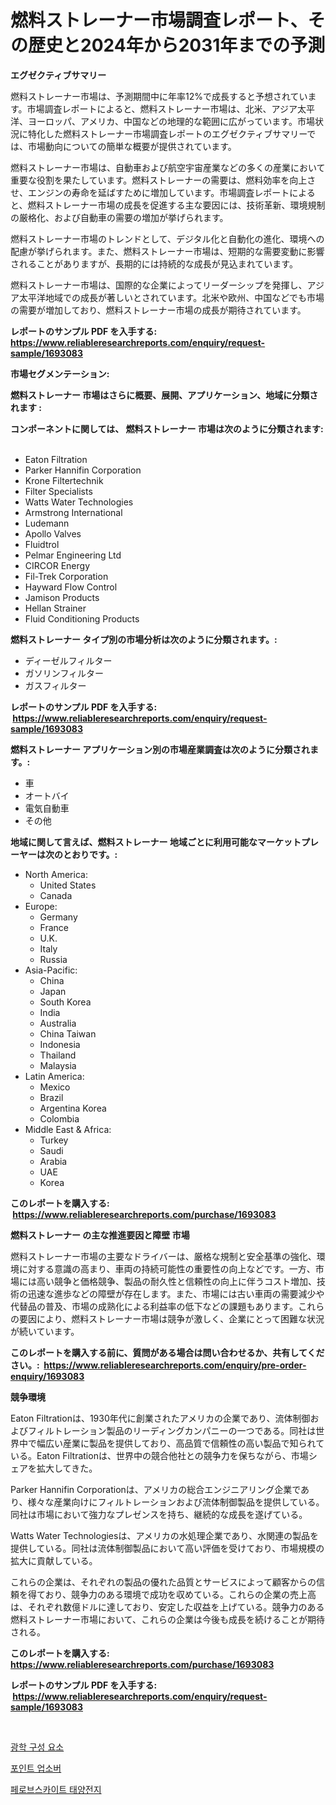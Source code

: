 <p><h1>燃料ストレーナー市場調査レポート、その歴史と2024年から2031年までの予測</h1></p><p><strong>エグゼクティブサマリー</strong></p>
<p><p>燃料ストレーナー市場は、予測期間中に年率12%で成長すると予想されています。市場調査レポートによると、燃料ストレーナー市場は、北米、アジア太平洋、ヨーロッパ、アメリカ、中国などの地理的な範囲に広がっています。市場状況に特化した燃料ストレーナー市場調査レポートのエグゼクティブサマリーでは、市場動向についての簡単な概要が提供されています。</p><p>燃料ストレーナー市場は、自動車および航空宇宙産業などの多くの産業において重要な役割を果たしています。燃料ストレーナーの需要は、燃料効率を向上させ、エンジンの寿命を延ばすために増加しています。市場調査レポートによると、燃料ストレーナー市場の成長を促進する主な要因には、技術革新、環境規制の厳格化、および自動車の需要の増加が挙げられます。</p><p>燃料ストレーナー市場のトレンドとして、デジタル化と自動化の進化、環境への配慮が挙げられます。また、燃料ストレーナー市場は、短期的な需要変動に影響されることがありますが、長期的には持続的な成長が見込まれています。</p><p>燃料ストレーナー市場は、国際的な企業によってリーダーシップを発揮し、アジア太平洋地域での成長が著しいとされています。北米や欧州、中国などでも市場の需要が増加しており、燃料ストレーナー市場の成長が期待されています。</p></p>
<p><strong>レポートのサンプル PDF を入手する: <a href="https://www.reliableresearchreports.com/enquiry/request-sample/1693083">https://www.reliableresearchreports.com/enquiry/request-sample/1693083</a></strong></p>
<p><strong>市場セグメンテーション:</strong></p>
<p><strong> 燃料ストレーナー 市場はさらに概要、展開、アプリケーション、地域に分類されます :</strong></p>
<p><strong>コンポーネントに関しては、 燃料ストレーナー 市場は次のように分類されます: &nbsp;</strong></p>
<p><ul><li>Eaton Filtration</li><li>Parker Hannifin Corporation</li><li>Krone Filtertechnik</li><li>Filter Specialists</li><li>Watts Water Technologies</li><li>Armstrong International</li><li>Ludemann</li><li>Apollo Valves</li><li>Fluidtrol</li><li>Pelmar Engineering Ltd</li><li>CIRCOR Energy</li><li>Fil-Trek Corporation</li><li>Hayward Flow Control</li><li>Jamison Products</li><li>Hellan Strainer</li><li>Fluid Conditioning Products</li></ul></p>
<p><strong> 燃料ストレーナー タイプ別の市場分析は次のように分類されます。:</strong></p>
<p><ul><li>ディーゼルフィルター</li><li>ガソリンフィルター</li><li>ガスフィルター</li></ul></p>
<p><strong>レポートのサンプル PDF を入手する: &nbsp;<a href="https://www.reliableresearchreports.com/enquiry/request-sample/1693083">https://www.reliableresearchreports.com/enquiry/request-sample/1693083</a></strong></p>
<p><strong> 燃料ストレーナー アプリケーション別の市場産業調査は次のように分類されます。:</strong></p>
<p><ul><li>車</li><li>オートバイ</li><li>電気自動車</li><li>その他</li></ul></p>
<p><strong>地域に関して言えば、燃料ストレーナー 地域ごとに利用可能なマーケットプレーヤーは次のとおりです。:</strong></p>
<p><ul>
    <li>
        North America:
        <ul>
            <li>United States</li>
            <li>Canada</li>
        </ul>
    </li>
    <li>
        Europe:
        <ul>
            <li>Germany</li>
            <li>France</li>
            <li>U.K.</li>
            <li>Italy</li>
            <li>Russia</li>
        </ul>
    </li>
    <li>
        Asia-Pacific:
        <ul>
            <li>China</li>
            <li>Japan</li>
            <li>South Korea</li>
            <li>India</li>
            <li>Australia</li>
            <li>China Taiwan</li>
            <li>Indonesia</li>
            <li>Thailand</li>
            <li>Malaysia</li>
        </ul>
    </li>
    <li>
        Latin America:
        <ul>
            <li>Mexico</li>
            <li>Brazil</li>
            <li>Argentina Korea</li>
            <li>Colombia</li>
        </ul>
    </li>
    <li>
        Middle East & Africa:
        <ul>
            <li>Turkey</li>
            <li>Saudi</li>
            <li>Arabia</li>
            <li>UAE</li>
            <li>Korea</li>
        </ul>
    </li>
    </ul></p>
<p><strong>このレポートを購入する: &nbsp;<a href="https://www.reliableresearchreports.com/purchase/1693083">https://www.reliableresearchreports.com/purchase/1693083</a></strong></p>
<p><strong>燃料ストレーナー の主な推進要因と障壁 市場</strong></p>
<p><p>燃料ストレーナー市場の主要なドライバーは、厳格な規制と安全基準の強化、環境に対する意識の高まり、車両の持続可能性の重要性の向上などです。一方、市場には高い競争と価格競争、製品の耐久性と信頼性の向上に伴うコスト増加、技術の迅速な進歩などの障壁が存在します。また、市場には古い車両の需要減少や代替品の普及、市場の成熟化による利益率の低下などの課題もあります。これらの要因により、燃料ストレーナー市場は競争が激しく、企業にとって困難な状況が続いています。</p></p>
<p><strong>このレポートを購入する前に、質問がある場合は問い合わせるか、共有してください。:&nbsp; <a href="https://www.reliableresearchreports.com/enquiry/pre-order-enquiry/1693083">https://www.reliableresearchreports.com/enquiry/pre-order-enquiry/1693083</a></strong></p>
<p><strong>競争環境</strong></p>
<p><p>Eaton Filtrationは、1930年代に創業されたアメリカの企業であり、流体制御およびフィルトレーション製品のリーディングカンパニーの一つである。同社は世界中で幅広い産業に製品を提供しており、高品質で信頼性の高い製品で知られている。Eaton Filtrationは、世界中の競合他社との競争力を保ちながら、市場シェアを拡大してきた。</p><p>Parker Hannifin Corporationは、アメリカの総合エンジニアリング企業であり、様々な産業向けにフィルトレーションおよび流体制御製品を提供している。同社は市場において強力なプレゼンスを持ち、継続的な成長を遂げている。</p><p>Watts Water Technologiesは、アメリカの水処理企業であり、水関連の製品を提供している。同社は流体制御製品において高い評価を受けており、市場規模の拡大に貢献している。</p><p>これらの企業は、それぞれの製品の優れた品質とサービスによって顧客からの信頼を得ており、競争力のある環境で成功を収めている。これらの企業の売上高は、それぞれ数億ドルに達しており、安定した収益を上げている。競争力のある燃料ストレーナー市場において、これらの企業は今後も成長を続けることが期待される。</p></p>
<p><strong>このレポートを購入する: &nbsp; <a href="https://www.reliableresearchreports.com/purchase/1693083">https://www.reliableresearchreports.com/purchase/1693083</a></strong></p>
<p><strong>レポートのサンプル PDF を入手する: &nbsp;<a href="https://www.reliableresearchreports.com/enquiry/request-sample/1693083">https://www.reliableresearchreports.com/enquiry/request-sample/1693083</a></strong><strong></strong></p>
<p>&nbsp;</p>
<p><p><a href="https://github.com/Skyleitney456456/Market-Research-Report-List-1/blob/main/65211916525.md">광학 구성 요소</a></p><p><a href="https://github.com/crfsywufhm81415/Market-Research-Report-List-1/blob/main/55574586527.md">포인트 업소버</a></p><p><a href="https://github.com/iansanftyord09878/Market-Research-Report-List-1/blob/main/53076046526.md">페로브스카이트 태양전지</a></p></p>